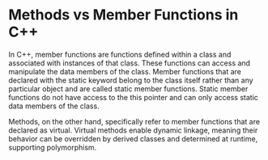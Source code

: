 # Methods vs Member Functions in C++

In C++, member functions are functions defined within a class and associated with instances of that class. These functions can access and manipulate the data members of the class. Member functions that are declared with the static keyword belong to the class itself rather than any particular object and are called static member functions. Static member functions do not have access to the this pointer and can only access static data members of the class.

Methods, on the other hand, specifically refer to member functions that are declared as virtual. Virtual methods enable dynamic linkage, meaning their behavior can be overridden by derived classes and determined at runtime, supporting polymorphism.

